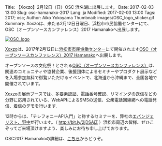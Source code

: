 Title: 【Xoxzo】2月12日（日）OSC 浜名湖に出展します。
Date: 2017-02-03 13:00
Slug: osc-hamanako-2017
Lang: ja
Modified: 2017-02-03 13:00
Tags: 2017; osc; 
Author: Aiko Yokoyama
Thumbnail: images/OSC_logo_sticker.gif
Summary: Xoxzoは、来たる2月12日日曜日、浜松市市民協働センターにて、OSC（オープンソースカンファレンス）2017 Hamanakoへ出展します。

[![OSC_logo]({filename}/images/OSC_logo_sticker.gif)](https://www.ospn.jp/osc2017-hamanako/)

[Xoxzo](https://info.xoxzo.com/ja/)は、2017年2月12日に[浜松市市民協働センター](http://www.machien-hamamatsu.jp/)にて開催されます[OSC（オープンソースカンファレンス）2017 Hamanako](https://www.ospn.jp/osc2017-hamanako/)へ出展します。

オープンソースの文化祭！とされる[OSC（オープンソースカンファレンス）](https://www.ospn.jp/)は、関連のコミュニティや協賛企業、後援団体によるセミナーやプロダクト展示などを入場参加無料で御覧いただけるイベントで、北海道から沖縄まで、全国各地で開催されています。

[Xoxzo](https://info.xoxzo.com/ja/)の展示ブースでは、多要素認証、電話番号確認、リマインダの送信などの分野に応用されている、WebAPIによるSMSの送信、公衆電話回線網への電話発信、着信のデモを行います.

12時からは、「テレフォニーAPI入門」と称するセミナーを、弊社の[エバンジェリスト、野中](https://info.xoxzo.com/ja/team/)が行います。（ http://bit.ly/2jDSAjZ ）浜松市周辺の皆様、ぜひこぞってご来場頂けますよう、楽しみにお待ち申し上げております。

OSC2017 Hamanakoの詳細は、[こちら](https://www.ospn.jp/osc2017-hamanako/)からどうぞ。


